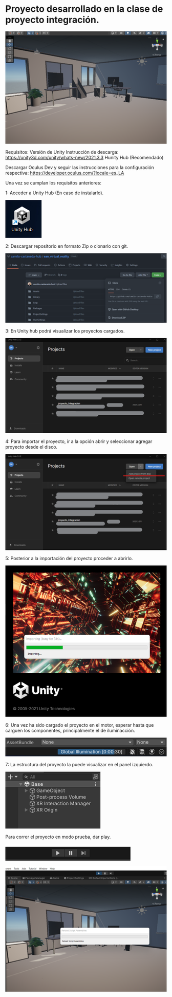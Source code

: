 # Proyecto desarrollado en la clase de proyecto integración.

![Esta es una imagen](https://github.com/camilo-castaneda-hub/ean_virtual_reality/blob/main/GalleryInstructions/9.png)

Requisitos:
Versión de Unity 
Instrucción de descarga: https://unity3d.com/unity/whats-new/2021.3.3
Hunity Hub (Recomendado)

Descargar Oculus Dev y seguir las instrucciones para la configuración respectiva: https://developer.oculus.com/?locale=es_LA

Una vez se cumplan los requisitos anteriores:

1: Acceder a Unity Hub (En caso de instalarlo).

![Paso 1](https://github.com/camilo-castaneda-hub/ean_virtual_reality/blob/main/GalleryInstructions/1.png)

2: Descargar repositorio en formato Zip o clonarlo con git.

![Esta es una imagen](https://github.com/camilo-castaneda-hub/ean_virtual_reality/blob/main/GalleryInstructions/2.png)

3: En Unity hub podrá visualizar los proyectos cargados.

![Esta es una imagen](https://github.com/camilo-castaneda-hub/ean_virtual_reality/blob/main/GalleryInstructions/3.png)

4: Para importar el proyecto, ir a la opción abrir y seleccionar agregar proyecto desde el disco.

![Esta es una imagen](https://github.com/camilo-castaneda-hub/ean_virtual_reality/blob/main/GalleryInstructions/4.png)

5: Posterior a la importación del proyecto proceder a abrirlo. 

![Esta es una imagen](https://github.com/camilo-castaneda-hub/ean_virtual_reality/blob/main/GalleryInstructions/5.png)

6: Una vez ha sido cargado el proyecto en el motor, esperar hasta que carguen los componentes, principalmente el de iluminacción.

![Esta es una imagen](https://github.com/camilo-castaneda-hub/ean_virtual_reality/blob/main/GalleryInstructions/6.png)

7: La estructura del proyecto la puede visualizar en el panel izquierdo.

![Esta es una imagen](https://github.com/camilo-castaneda-hub/ean_virtual_reality/blob/main/GalleryInstructions/7.png)

Para correr el proyecto en modo prueba, dar play.

![Esta es una imagen](https://github.com/camilo-castaneda-hub/ean_virtual_reality/blob/main/GalleryInstructions/8.png)

![Esta es una imagen](https://github.com/camilo-castaneda-hub/ean_virtual_reality/blob/main/GalleryInstructions/10.png)


